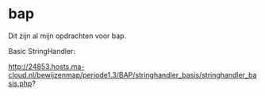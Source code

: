 # bap

Dit zijn al mijn opdrachten voor bap.

Basic StringHandler: 

http://24853.hosts.ma-cloud.nl/bewijzenmap/periode1.3/BAP/stringhandler_basis/stringhandler_basis.php?
